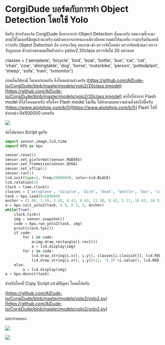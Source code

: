 # CorgiDude บอร์ดกับการทำ Object Detection โดยใช้ Yolo

ดีครับ สำหรับบอร์ด CorgiDude ที่อยากจะทำ  Object Detection นั้นนะครับ บทความนี้จะมาสอนใช้โมเดลที่มีอยู่แล้วนะครับ แต่ถ้าอยากจะเทรนเองเดียวมีบทความต่อให้นะครับ เรามาเริ่มกันเลยดีกว่าครับ Object Detection คือ การหาวัตถุ บนภาพ เช่า ตรวจจับใบหน้า ตรวจจับหน้าแมว ตรวจจับลูกบอล ตัวอย่างของผมเป็นตัวอย่าง yolov2 20class  ตรวจจับได้ 20 อย่างเลย 

classes = ['aeroplane', 'bicycle', 'bird', 'boat', 'bottle', 'bus', 'car', 'cat', 'chair', 'cow', 'diningtable', 'dog', 'horse', 'motorbike', 'person', 'pottedplant', 'sheep', 'sofa', 'train', 'tvmonitor'] 

ก่อนอื่นก็ต้องมี โมเดลก่อนครับ ลิ้งโหลดด้านล่างครับ (https://github.com/AiDude-io/CorgiDude/blob/master/models/yolo2/20class.kmodel)[https://github.com/AiDude-io/CorgiDude/blob/master/models/yolo2/20class.kmodel] ต่อไปก็ทำการ Flash model ที่ได้โหลดมาครับ หรื่อใคร Flash model ไม่เป็น ไปทำตามบทความตามลิ้งต่อไปนี้ครับ (https://www.aiiotshop.com/b/5)[https://www.aiiotshop.com/b/5] Flash  ไปที่ตำแหน่ง 0x500000 เลยครับ

![](https://ff.lnwfile.com/_/ff/_raw/el/tm/4n.png)

ต่อไปมาลอง Script ดูครับ

```python
import sensor,image,lcd,time
import KPU as kpu

sensor.reset()
sensor.set_pixformat(sensor.RGB565)
sensor.set_framesize(sensor.QVGA)
sensor.set_vflip(1)
sensor.run(1)
lcd.init(type=2, freq=20000000, color=lcd.BLACK)
lcd.rotation(2)
clock = time.clock()
classes = ['aeroplane', 'bicycle', 'bird', 'boat', 'bottle', 'bus', 'car', 'cat', 'chair', 'cow', 'diningtable', 'dog', 'horse', 'motorbike', 'person', 'pottedplant', 'sheep', 'sofa', 'train', 'tvmonitor']
task = kpu.load(0x500000) 
anchor = (1.08, 1.19, 3.42, 4.41, 6.63, 11.38, 9.42, 5.11, 16.62, 10.52)
a = kpu.init_yolo2(task, 0.5, 0.3, 5, anchor)
while(True):
    clock.tick()
    img = sensor.snapshot()
    code = kpu.run_yolo2(task, img)
    print(clock.fps())
    if code:
        for i in code:
            a=img.draw_rectangle(i.rect())
            a = lcd.display(img)
        for i in code:
            lcd.draw_string(i.x(), i.y(), classes[i.classid()], lcd.RED, lcd.WHITE)
            lcd.draw_string(i.x(), i.y()+12, '%.3f'%i.value(), lcd.RED, lcd.WHITE)
    else: 
        a = lcd.display(img)
a = kpu.deinit(task)
```

สำหรับใครที่ Copy Script แล้วมีปัญหา โหลดได้ครับ

(https://github.com/AiDude-io/CorgiDude/blob/master/models/yolo2/yolo2.py)[https://github.com/AiDude-io/CorgiDude/blob/master/models/yolo2/yolo2.py]

ผลการทดลอง

![](https://ff.lnwfile.com/_/ff/_raw/gf/vn/ya.jpg)

![](https://ff.lnwfile.com/_/ff/_raw/m3/3f/cr.jpg)

